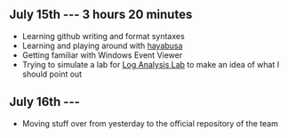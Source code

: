## July 15th --- 3 hours 20 minutes
- Learning github writing and format syntaxes
- Learning and playing around with [hayabusa](Tools/hayabusa.md)
- Getting familiar with Windows Event Viewer
- Trying to simulate a lab for [Log Analysis Lab](Labs/Log_Analysis_Entry_Level.md) to make an idea of what I should point out

## July 16th --- 
- Moving stuff over from yesterday to the official repository of the team

